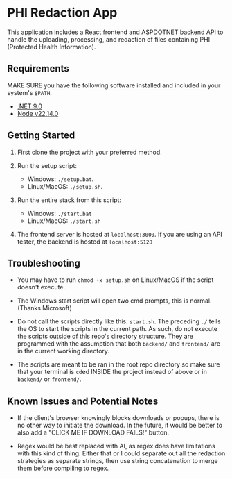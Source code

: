 # PHI Redaction App

This application includes a React frontend and ASPDOTNET backend API to handle the uploading, processing, and redaction of files containing PHI (Protected Health Information).

## Requirements

MAKE SURE you have the following software installed and included in your system's `$PATH`.

- [.NET 9.0](https://dotnet.microsoft.com/en-us/download/dotnet/9.0)
- [Node v22.14.0](https://nodejs.org/en)

## Getting Started

1. First clone the project with your preferred method.

2. Run the setup script:
    - Windows: `./setup.bat`.
    - Linux/MacOS: `./setup.sh`.

3. Run the entire stack from this script:
    - Windows: `./start.bat`
    - Linux/MacOS: `./start.sh`

4. The frontend server is hosted at `localhost:3000`. If you are using an API tester, the backend is hosted at `localhost:5128`

## Troubleshooting

- You may have to run `chmod +x setup.sh` on Linux/MacOS if the script doesn't execute.

- The Windows start script will open two cmd prompts, this is normal. (Thanks Microsoft)

- Do not call the scripts directly like this: `start.sh`. The preceding `./` tells the OS to start the scripts in the current path. As such, do not execute the scripts outside of this repo's directory structure. They are programmed with the assumption that both `backend/` and `frontend/` are in the current working directory.

- The scripts are meant to be ran in the root repo directory so make sure that your terminal is `cd`ed INSIDE the project instead of above or in `backend/` or `frontend/`.

## Known Issues and Potential Notes

- If the client's browser knowingly blocks downloads or popups, there is no other way to initiate the download. In the future, it would be better to also add a "CLICK ME IF DOWNLOAD FAILS!" button.

- Regex would be best replaced with AI, as regex does have limitations with this kind of thing. Either that or I could separate out all the redaction strategies as separate strings, then use string concatenation to merge them before compiling to regex.